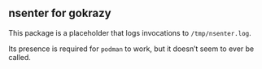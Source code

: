 ## nsenter for gokrazy

This package is a placeholder that logs invocations to `/tmp/nsenter.log`.

Its presence is required for `podman` to work, but it doesn’t seem to ever be
called.
